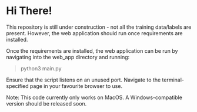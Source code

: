 # Hi There! 

This repository is still under construction - not all the training data/labels are present. 
However, the web application should run once requirements are installed. 

Once the requirements are installed, the web application can be run by navigating into the web_app directory and running:

> python3 main.py

Ensure that the script listens on an unused port. Navigate to the terminal-specified page in your favourite browser to use.

Note: This code currently only works on MacOS. A Windows-compatible version should be released soon.
